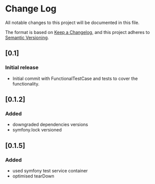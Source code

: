 # Change Log
All notable changes to this project will be documented in this file.

The format is based on [Keep a Changelog](https://keepachangelog.com/en/1.0.0/),
and this project adheres to [Semantic Versioning](https://semver.org/spec/v2.0.0.html).

## [0.1]
### Initial release 
- Initial commit with FunctionalTestCase and tests to cover the functionality.

## [0.1.2]
### Added
- downgraded dependencies versions
- symfony.lock versioned

## [0.1.5]
### Added
- used symfony test service container
- optimised tearDown
